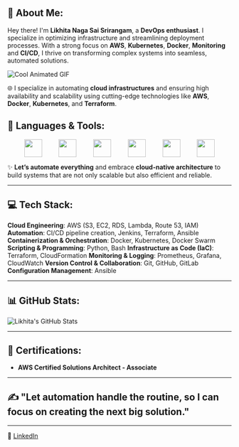 ## 🚀 About Me:
Hey there! I'm **Likhita Naga Sai Srirangam**, a **DevOps enthusiast**. I specialize in optimizing infrastructure and streamlining deployment processes. With a strong focus on **AWS**, **Kubernetes**, **Docker**, **Monitoring** and **CI/CD**, I thrive on transforming complex systems into seamless, automated solutions.

![Cool Animated GIF](https://media3.giphy.com/media/v1.Y2lkPTc5MGI3NjExMmxubzAyZW9pNmRsbW5oOTB3aXM2MTduMXRsMDg2d2tuaTI2YWQ2dyZlcD12MV9pbnRlcm5hbF9naWZfYnlfaWQmY3Q9Zw/qgQUggAC3Pfv687qPC/giphy.gif)

🌐 I specialize in automating **cloud infrastructures** and ensuring high availability and scalability using cutting-edge technologies like **AWS**, **Docker**, **Kubernetes**, and **Terraform**.

## 🔧 Languages & Tools:
<div style="display: flex; justify-content: space-evenly; flex-wrap: wrap; align-items: center;">
<img src="https://encrypted-tbn0.gstatic.com/images?q=tbn:ANd9GcQDYpllayW6brTCliPqIQfA6gCeJsgf6lzG9P5uSWPgL-9FQ3BiWJgclHRnfg2aTThRbsc&usqp=CAU" width="40" height="40">
<img src="https://cdn.jsdelivr.net/gh/devicons/devicon/icons/docker/docker-original-wordmark.svg" width="40" height="40">
<img src="https://cdn.jsdelivr.net/gh/devicons/devicon/icons/git/git-original-wordmark.svg" width="40" height="40">
<img src="https://cdn.jsdelivr.net/gh/devicons/devicon/icons/jenkins/jenkins-original.svg" width="40" height="40">
<img src="https://cdn.jsdelivr.net/gh/devicons/devicon/icons/kubernetes/kubernetes-plain-wordmark.svg" width="40" height="40">
<img src="https://cdn.jsdelivr.net/gh/devicons/devicon/icons/terraform/terraform-original.svg" width="40" height="40">
</div>

✨ **Let’s automate everything** and embrace **cloud-native architecture** to build systems that are not only scalable but also efficient and reliable.

---

## 💻 Tech Stack:
**Cloud Engineering**: AWS (S3, EC2, RDS, Lambda, Route 53, IAM)
**Automation**: CI/CD pipeline creation, Jenkins, Terraform, Ansible
**Containerization & Orchestration**: Docker, Kubernetes, Docker Swarm
**Scripting & Programming**: Python, Bash
**Infrastructure as Code (IaC)**: Terraform, CloudFormation
**Monitoring & Logging**: Prometheus, Grafana, CloudWatch
**Version Control & Collaboration**: Git, GitHub, GitLab
**Configuration Management**: Ansible

---

## 📊 GitHub Stats:
![Likhita's GitHub Stats](https://github-readme-stats.vercel.app/api?username=lsrirang&show_icons=true&hide_title=true&count_private=true&hide=prs&theme=radical)

---

## 🏅 Certifications:
- **AWS Certified Solutions Architect - Associate**

---

## ✍️ "Let automation handle the routine, so I can focus on creating the next big solution."

---


🔗 [LinkedIn](https://www.linkedin.com/in/likhita-naga-sai/)
